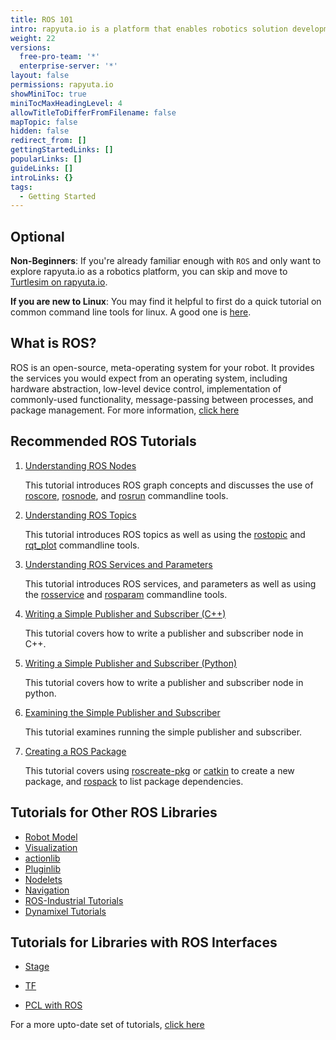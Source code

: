 ```yaml
---
title: ROS 101
intro: rapyuta.io is a platform that enables robotics solution development by providing the necessary software infrastructure and facilitating the interaction between multiple stakeholders who contribute to the solution development.
weight: 22
versions:
  free-pro-team: '*'
  enterprise-server: '*'
layout: false
permissions: rapyuta.io
showMiniToc: true
miniTocMaxHeadingLevel: 4
allowTitleToDifferFromFilename: false
mapTopic: false
hidden: false
redirect_from: []
gettingStartedLinks: []
popularLinks: []
guideLinks: []
introLinks: {}
tags:
  - Getting Started
---
```


## Optional


**Non-Beginners**: If you're already familiar enough with `ROS` and only want to explore rapyuta.io as a robotics platform, you can skip and move to [Turtlesim on rapyuta.io](/2_getting-started/23_turtlesim_on_cloud). 

**If you are new to Linux**: You may find it helpful to first do a quick tutorial on common command line tools for linux. A good one is [here](http://www.ee.surrey.ac.uk/Teaching/Unix/).



## What is ROS?

ROS is an open-source, meta-operating system for your robot. It provides the services you would expect from an operating system, including hardware abstraction, low-level device control, implementation of commonly-used functionality, message-passing between processes, and package management. For more information, [click here](http://wiki.ros.org/ROS/Introduction)


## Recommended ROS Tutorials
1. [Understanding ROS Nodes](http://wiki.ros.org/ROS/Tutorials/UnderstandingNodes)

   This tutorial introduces ROS graph concepts and discusses the use of [roscore](http://wiki.ros.org/roscore), [rosnode](http://wiki.ros.org/rosnode), and [rosrun](http://wiki.ros.org/rosrun) commandline tools.

2. [Understanding ROS Topics](http://wiki.ros.org/ROS/Tutorials/UnderstandingTopics)

   This tutorial introduces ROS topics as well as using the [rostopic](http://wiki.ros.org/rostopic) and [rqt_plot](http://wiki.ros.org/rqt_plot) commandline tools.

3. [Understanding ROS Services and Parameters](http://wiki.ros.org/ROS/Tutorials/UnderstandingServicesParams)

   This tutorial introduces ROS services, and parameters as well as using the [rosservice](http://wiki.ros.org/rosservice) and [rosparam](http://wiki.ros.org/rosparam) commandline tools.

4. [Writing a Simple Publisher and Subscriber (C++)](http://wiki.ros.org/ROS/Tutorials/WritingPublisherSubscriber(c%2B%2B))

   This tutorial covers how to write a publisher and subscriber node in C++.

5. [Writing a Simple Publisher and Subscriber (Python)](http://wiki.ros.org/ROS/Tutorials/WritingPublisherSubscriber(python))

   This tutorial covers how to write a publisher and subscriber node in python.

6. [Examining the Simple Publisher and Subscriber](http://wiki.ros.org/ROS/Tutorials/ExaminingPublisherSubscriber)

   This tutorial examines running the simple publisher and subscriber.
   
   
7. [Creating a ROS Package](http://wiki.ros.org/ROS/Tutorials/CreatingPackage)
   
   This tutorial covers using [roscreate-pkg](http://wiki.ros.org/roscreate) or [catkin](http://wiki.ros.org/catkin) to create a new package, and [rospack](http://wiki.ros.org/rospack) to list package dependencies.



## Tutorials for Other ROS Libraries



- [Robot Model](http://wiki.ros.org/robot_model_tutorials)
- [Visualization](http://wiki.ros.org/visualization/Tutorials)
- [actionlib](http://wiki.ros.org/actionlib_tutorials/Tutorials)
- [Pluginlib](http://wiki.ros.org/pluginlib/Tutorials)
- [Nodelets](http://wiki.ros.org/nodelet/Tutorials)
- [Navigation](http://wiki.ros.org/navigation/Tutorials)
- [ROS-Industrial Tutorials](http://wiki.ros.org/Industrial/Tutorials)
- [Dynamixel Tutorials](http://wiki.ros.org/dynamixel_controllers/Tutorials)



## Tutorials for Libraries with ROS Interfaces



- [Stage](http://wiki.ros.org/stage/Tutorials)

- [TF](http://wiki.ros.org/tf/Tutorials)

- [PCL with ROS](http://wiki.ros.org/pcl/Tutorials)

 For a more upto-date set of tutorials, [click here](http://wiki.ros.org/ROS/Tutorials)
